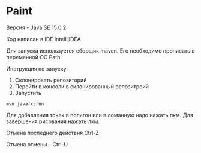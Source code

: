 Paint
===
Версия - Java SE 15.0.2

Код написан в IDE IntellijIDEA

Для запуска используется сборщик maven. Его необходимо прописать в переменной ОС Path.

Инструкция по запуску:
1. Склонировать репозиторий
2. Перейти в консоли в склонированный репозитроий
3. Запустить 
```
mvn javafx:run
```

Для добавления точек в полигон или в ломанную надо нажать пкм. Для завершения рисования нажать лкм.

Отмена последнего действия Ctrl-Z

Отмена отмены - Ctrl-U